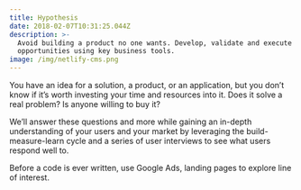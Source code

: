 ```yaml
---
title: Hypothesis
date: 2018-02-07T10:31:25.044Z
description: >-
  Avoid building a product no one wants. Develop, validate and execute new
  opportunities using key business tools. 
image: /img/netlify-cms.png
---
```

You have an idea for a solution, a product, or an application, but you don’t know if it’s worth investing your time and resources into it. Does it solve a real problem? Is anyone willing to buy it?

We’ll answer these questions and more while gaining an in-depth understanding of your users and your market by leveraging the build-measure-learn cycle and a series of user interviews to see what users respond well to.

Before a code is ever written, use Google Ads, landing pages to explore line of interest.
